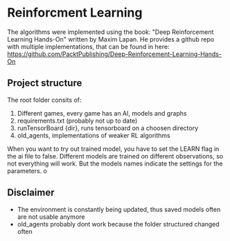 # Reinforcment Learning

The algorithms were implemented using the book: "Deep Reinforcement Learning Hands-On" written by Maxim Lapan.
He provides a github repo with multiple implementations, that can be found in here:
https://github.com/PacktPublishing/Deep-Reinforcement-Learning-Hands-On

## Project structure

The root folder consits of:
1. Different games, every game has an AI, models and graphs
2. requirements.txt (probably not up to date)
3. runTensorBoard {dir}, runs tensorboard on a choosen directory
4. old_agents, implementations of weaker RL algorithms

When you want to try out trained model, you have to set the LEARN flag in the ai file to false.
Different models are trained on different observations, so not everything will work. 
But the models names indicate the settings for the parameters.
o
## Disclaimer
* The environment is constantly being updated, thus saved models often are not usable anymore
* old_agents probably dont work because the folder structured changed often


